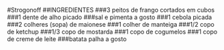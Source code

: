#Strogonoff
##INGREDIENTES
###3 peitos de frango cortados em cubos
###1 dente de alho picado
###sal e pimenta a gosto
###1 cebola picada
###2 colheres (sopa) de maionese
###1 colher de manteiga
###1/2 copo de ketchup
###1/3 copo de mostarda
###1 copo de cogumelos
###1 copo de creme de leite
###batata palha a gosto